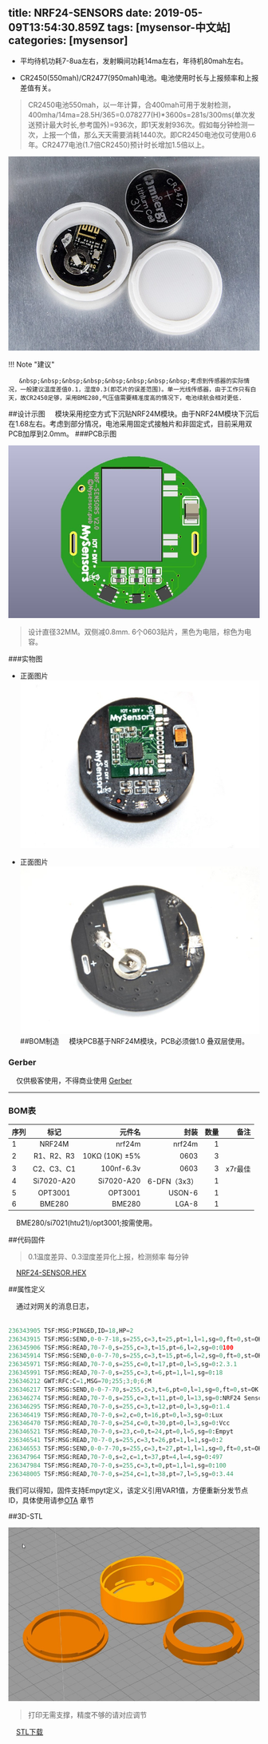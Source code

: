 title: NRF24-SENSORS
date: 2019-05-09T13:54:30.859Z
tags: [mysensor-中文站]
categories: [mysensor]
---

- 平均待机功耗7-8ua左右，发射瞬间功耗14ma左右，年待机80mah左右。

- CR2450(550mah)/CR2477(950mah)电池。电池使用时长与上报频率和上报差值有关。
> CR2450电池550mah，以一年计算，合400mah可用于发射检测，400mha/14ma=28.5H/365=0.078277(H)*3600s=281s/300ms(单次发送预计最大时长,参考国外)=936次，即1天发射936次。假如每分钟检测一次，上报一个值，那么天天需要消耗1440次。即CR2450电池仅可使用0.6年。CR2477电池(1.7倍CR2450)预计时长增加1.5倍以上。

![Alt text](/images/nrf24-sensors.jpg)

!!! Note "建议"

       &nbsp;&nbsp;&nbsp;&nbsp;&nbsp;&nbsp;&nbsp;&nbsp;考虑到传感器的实际情况，一般建议温度差值0.1，湿度0.3(即芯片的误差范围)。单一光线传感器，由于工作只有白天，故CR2450足够，采用BME280,气压值需要精准度高的情况下，电池续航会相对更低.
       

##设计示图
&nbsp;&nbsp;&nbsp;&nbsp;模块采用挖空方式下沉贴NRF24M模块。由于NRF24M模块下沉后在1.68左右。考虑到部分情况，电池采用固定式接触片和非固定式，目前采用双PCB加厚到2.0mm。
###PCB示图

![Alt text](/images/i2cs.jpg)

>设计直径32MM。双侧减0.8mm. 6个0603贴片，黑色为电阻，棕色为电容。

###实物图
  - 正面图片
![Alt text](/images/i2cssw.jpg)

  - 正面图片
  ![Alt text](/images/i2csswt.jpg)
##BOM制造
&nbsp;&nbsp;&nbsp;&nbsp;模块PCB基于NRF24M模块，PCB必须做1.0 叠双层使用。

### Gerber

&nbsp;&nbsp;&nbsp;&nbsp;仅供极客使用，不得商业使用 <a href="https://github.com/huexpub/NRF24M-SENSORS" target="_blank">Gerber</a>

-----
### BOM表

| 序列 | 标记 | 元件名 | 封装 | 数量 | 备注 |
| - | :-: | -: | -:| -: | -: |   
| 1 | NRF24M | nrf24m | nrf24m | 1 |  
| 2 | R1、R2、R3 | 10KΩ (10K) ±5% | 0603 | 3 | 
| 3 | C2、C3、C1| 100nf-6.3v | 0603 |  3 | x7r最佳
| 4 | Si7020-A20 | Si7020-A20 | 6-DFN（3x3）|  1 |
| 5 | OPT3001 | OPT3001 | USON-6 |  1 |
| 6 | BME280 | BME280 | LGA-8 |  1 | 

&nbsp;&nbsp;&nbsp;&nbsp;BME280/si7021(htu21)/opt3001;按需使用。

##代码固件

>0.1温度差异、0.3湿度差异化上报，检测频率 每分钟

&nbsp;&nbsp;&nbsp;&nbsp;<a href="http://fimware.mysensor.pub/?dir=NRF24M/NRF-SENSOR" target="_blank">NRF24-SENSOR.HEX</a>


##属性定义

&nbsp;&nbsp;&nbsp;&nbsp;通过对网关的消息日志，


```python

236343905 TSF:MSG:PINGED,ID=18,HP=2
236343915 TSF:MSG:SEND,0-0-7-18,s=255,c=3,t=25,pt=1,l=1,sg=0,ft=0,st=OK:1
236345906 TSF:MSG:READ,70-7-0,s=255,c=3,t=15,pt=6,l=2,sg=0:0100
236345914 TSF:MSG:SEND,0-0-7-70,s=255,c=3,t=15,pt=6,l=2,sg=0,ft=0,st=OK:0100
236345971 TSF:MSG:READ,70-7-0,s=255,c=0,t=17,pt=0,l=5,sg=0:2.3.1
236345991 TSF:MSG:READ,70-7-0,s=255,c=3,t=6,pt=1,l=1,sg=0:18
236346212 GWT:RFC:C=1,MSG=70;255;3;0;6;M
236346217 TSF:MSG:SEND,0-0-7-70,s=255,c=3,t=6,pt=0,l=1,sg=0,ft=0,st=OK:M
236346274 TSF:MSG:READ,70-7-0,s=255,c=3,t=11,pt=0,l=13,sg=0:NRF24 Sensors
236346295 TSF:MSG:READ,70-7-0,s=255,c=3,t=12,pt=0,l=3,sg=0:1.4
236346419 TSF:MSG:READ,70-7-0,s=2,c=0,t=16,pt=0,l=3,sg=0:Lux
236346470 TSF:MSG:READ,70-7-0,s=254,c=0,t=30,pt=0,l=3,sg=0:Vcc
236346521 TSF:MSG:READ,70-7-0,s=23,c=0,t=24,pt=0,l=5,sg=0:Empyt
236346541 TSF:MSG:READ,70-7-0,s=255,c=3,t=26,pt=1,l=1,sg=0:2
236346553 TSF:MSG:SEND,0-0-7-70,s=255,c=3,t=27,pt=1,l=1,sg=0,ft=0,st=OK:1
236347964 TSF:MSG:READ,70-7-0,s=2,c=1,t=37,pt=4,l=4,sg=0:497
236347984 TSF:MSG:READ,70-7-0,s=255,c=3,t=0,pt=1,l=1,sg=0:100
236348005 TSF:MSG:READ,70-7-0,s=254,c=1,t=38,pt=7,l=5,sg=0:3.44

```

我们可以得知，固件支持Empyt定义，该定义引用VAR1值，方便重新分发节点ID，具体使用请参<a href="ota/varmsg/">OTA</a>  章节

##3D-STL

![Alt text](/images/nrf24-sensor-stl.jpg)


> 打印无需支撑，精度不够的请对应调节

&nbsp;&nbsp;&nbsp;&nbsp;<a href="http://fimware.mysensor.pub/?dir=3D-STL/NRF24-SENSOR" target="_blank">STL下载</a>
